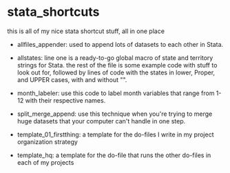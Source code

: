 # stata_shortcuts
this is all of my nice stata shortcut stuff, all in one place

- allfiles_appender:
used to append lots of datasets to each other in Stata.

- allstates:
line one is a ready-to-go global macro of state and territory strings for Stata.
the rest of the file is some example code with stuff to look out for, followed by
lines of code with the states in lower, Proper, and UPPER cases, with and without "".

- month_labeler:
use this code to label month variables that range from 1-12 with their respective names.

- split_merge_append:
use this technique when you're trying to merge huge datasets that your computer
can't handle in one step.

- template_01_firstthing:
a template for the do-files I write in my project organization strategy

- template_hq:
a template for the do-file that runs the other do-files in each of my projects
